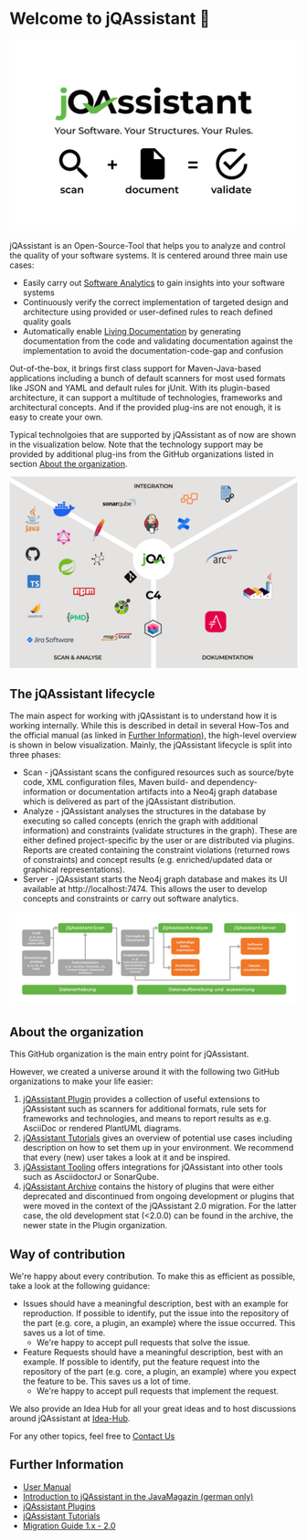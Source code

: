 # Welcome to jQAssistant :rocket:

![](https://raw.githubusercontent.com/jQAssistant/.github/main/profile/jqa.jpg)

jQAssistant is an Open-Source-Tool that helps you to analyze and control the quality of your software systems. It is centered around three main use cases:
* Easily carry out [Software Analytics](https://en.wikipedia.org/wiki/Software_analytics) to gain insights into your software systems
* Continuously verify the correct implementation of targeted design and architecture using provided or user-defined rules to reach defined quality goals
* Automatically enable [Living Documentation](https://medium.com/geekculture/living-documentation-brief-history-and-evolution-of-the-concept-4492fafb5d7) by generating documentation from the code and validating documentation against the implementation to avoid the documentation-code-gap and confusion
 
Out-of-the-box, it brings first class support for Maven-Java-based applications including a bunch of default scanners for most used formats like JSON and YAML and default rules for jUnit.  With its plugin-based architecture, it can support a multitude of technologies, frameworks and architectural concepts. And if the provided plug-ins are not enough, it is easy to create your own. 

Typical technolgoies that are supported by jQAssistant as of now are shown in the visualization below. Note that the technology support may be provided by additional plug-ins from the GitHub organizations listed in section [About the organization](#about-the-organization).

![](https://raw.githubusercontent.com/jQAssistant/.github/main/profile/jqa_universe.jpg)

## The jQAssistant lifecycle

The main aspect for working with jQAssistant is to understand how it is working internally. While this is described in detail in several How-Tos and the official manual (as linked in [Further Information](#further-information)), the high-level overview is shown in below visualization. Mainly, the jQAssistant lifecycle is split into three phases:

* Scan - jQAssistant scans the configured resources such as source/byte code, XML configuration files, Maven build- and dependency-information or documentation artifacts into a Neo4j graph database which is delivered as part of the jQAssistant distribution.
* Analyze - jQAssistant analyses the structures in the database by executing so called concepts (enrich the graph with additional information) and constraints (validate structures in the graph). These are either defined project-specific by the user or are distributed via plugins. Reports are created containing the constraint violations (returned rows of constraints) and concept results (e.g. enriched/updated data or graphical representations).
* Server - jQAssistant starts the Neo4j graph database and makes its UI available at http://localhost:7474. This allows the user to develop concepts and constraints or carry out software analytics.

![](https://raw.githubusercontent.com/jQAssistant/.github/main/profile/jqa_process.jpg)

## About the organization

This GitHub organization is the main entry point for jQAssistant. 

However, we created a universe around it with the following two GitHub organizations to make your life easier:

1. [jQAssistant Plugin](https://github.com/jqassistant-plugin) provides a collection of useful extensions to jQAssistant such as scanners for additional formats, rule sets for frameworks and technologies, and means to report results as e.g. AsciiDoc or rendered PlantUML diagrams.
2. [jQAssistant Tutorials](https://github.com/jqassistant-tutorials) gives an overview of potential use cases including description on how to set them up in your environment. We recommend that every (new) user takes a look at it and be inspired.
3. [jQAssistant Tooling](https://github.com/jqassistant-tooling) offers integrations for jQAssistant into other tools such as AsciidoctorJ or SonarQube.
4. [jQAssistant Archive](https://github.com/jqassistant-archive) contains the history of plugins that were either deprecated and discontinued from ongoing development or plugins that were moved in the context of the jQAssistant 2.0 migration. For the latter case, the old development stat (<2.0.0) can be found in the archive, the newer state in the Plugin organization.

## Way of contribution

We're happy about every contribution. To make this as efficient as possible, take a look at the following guidance:

* Issues should have a meaningful description, best with an example for reproduction. If possible to identify, put the issue into the repository of the part (e.g. core, a plugin, an example) where the issue occurred. This saves us a lot of time.
  * We're happy to accept pull requests that solve the issue. 
* Feature Requests should have a meaningful description, best with an example. If possible to identify, put the feature request into the repository of the part (e.g. core, a plugin, an example) where you expect the feature to be. This saves us a lot of time.
    * We're happy to accept pull requests that implement the request.

We also provide an Idea Hub for all your great ideas and to host discussions around jQAssistant at [Idea-Hub](https://github.com/jQAssistant/Idea-Hub).

For any other topics, feel free to [Contact Us](mailto:info@jqassistant.org)


## Further Information

* [User Manual](https://jqassistant.github.io/jqassistant/doc/) 
* [Introduction to jQAssistant in the JavaMagazin (german only)](https://www.buschmais.de/download/JavaMagazin_Artikelserie_jQAssistant.pdf)
* [jQAssistant Plugins](https://github.com/jqassistant-contrib)
* [jQAssistant Tutorials](https://github.com/jqassistant-tutorials)
* [Migration Guide 1.x - 2.0](https://github.com/jqassistant-tutorials/jqassistant-101/blob/master/migration-guides/1.x-2.0.adoc)
